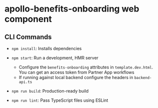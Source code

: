 # apollo-benefits-onboarding web component

## CLI Commands

* `npm install`: Installs dependencies

* `npm start`: Run a development, HMR server

  * Configure the `benefits-onboarding` attributes in `template.dev.html`. You can get an access token from Partner App workflows
  * If running against local backend configure the headers in `backend-api.ts`

* `npm run build`: Production-ready build

* `npm run lint`: Pass TypeScript files using ESLint

